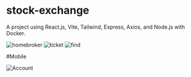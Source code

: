 # stock-exchange
A project using React.js, Vite, Tailwind, Express, Axios, and Node.js with Docker.


![homebroker](https://github.com/JoiceDoll/stock-exchange/assets/99621429/c725b3bb-fe93-4a91-b7ae-b96659d29dd1)
![ticket](https://github.com/JoiceDoll/stock-exchange/assets/99621429/1eebee18-03be-41af-a595-8cacaae85b56)
![find](https://github.com/JoiceDoll/stock-exchange/assets/99621429/64cf5812-b5ee-4f45-abf2-89493806b371)

#Mobile

![Account](https://github.com/JoiceDoll/stock-exchange/assets/99621429/dd471fe6-efa3-4742-ae3c-125bb627e0a0)
